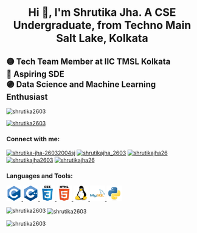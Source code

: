 <h1 align="center">Hi 👋, I'm Shrutika Jha. A CSE Undergraduate, from Techno Main Salt Lake, Kolkata</h1>
<h3 align="center"></h3>
<h2>🟡 Tech Team Member at IIC TMSL Kolkata <br>
🔴 Aspiring SDE<br>
🟣 Data Science and Machine Learning Enthusiast </h2>

<p align="left"> <img src="https://komarev.com/ghpvc/?username=shrutika2603&label=Profile%20views&color=0e75b6&style=flat" alt="shrutika2603" /> </p>

<p align="left"> <a href="https://github.com/ryo-ma/github-profile-trophy"><img src="https://github-profile-trophy.vercel.app/?username=shrutika2603" alt="shrutika2603" /></a> </p>

<h3 align="left">Connect with me:</h3>
<p align="left">
<a href="https://linkedin.com/in/shrutika-jha-26032004sj" target="blank"><img align="center" src="https://raw.githubusercontent.com/rahuldkjain/github-profile-readme-generator/master/src/images/icons/Social/linked-in-alt.svg" alt="shrutika-jha-26032004sj" height="30" width="40" /></a>
<a href="https://instagram.com/shrutikajha_2603" target="blank"><img align="center" src="https://raw.githubusercontent.com/rahuldkjain/github-profile-readme-generator/master/src/images/icons/Social/instagram.svg" alt="shrutikajha_2603" height="30" width="40" /></a>
<a href="https://www.codechef.com/users/shrutikajha26" target="blank"><img align="center" src="https://cdn.jsdelivr.net/npm/simple-icons@3.1.0/icons/codechef.svg" alt="shrutikajha26" height="30" width="40" /></a>
<a href="https://www.hackerrank.com/shrutikajha2603" target="blank"><img align="center" src="https://raw.githubusercontent.com/rahuldkjain/github-profile-readme-generator/master/src/images/icons/Social/hackerrank.svg" alt="shrutikajha2603" height="30" width="40" /></a>
<a href="https://www.leetcode.com/shrutikajha26" target="blank"><img align="center" src="https://raw.githubusercontent.com/rahuldkjain/github-profile-readme-generator/master/src/images/icons/Social/leet-code.svg" alt="shrutikajha26" height="30" width="40" /></a>
</p>

<h3 align="left">Languages and Tools:</h3>
<p align="left"> <a href="https://www.cprogramming.com/" target="_blank" rel="noreferrer"> <img src="https://raw.githubusercontent.com/devicons/devicon/master/icons/c/c-original.svg" alt="c" width="40" height="40"/> </a> <a href="https://www.w3schools.com/cpp/" target="_blank" rel="noreferrer"> <img src="https://raw.githubusercontent.com/devicons/devicon/master/icons/cplusplus/cplusplus-original.svg" alt="cplusplus" width="40" height="40"/> </a> <a href="https://www.w3schools.com/css/" target="_blank" rel="noreferrer"> <img src="https://raw.githubusercontent.com/devicons/devicon/master/icons/css3/css3-original-wordmark.svg" alt="css3" width="40" height="40"/> </a> <a href="https://www.w3.org/html/" target="_blank" rel="noreferrer"> <img src="https://raw.githubusercontent.com/devicons/devicon/master/icons/html5/html5-original-wordmark.svg" alt="html5" width="40" height="40"/> </a> <a href="https://www.linux.org/" target="_blank" rel="noreferrer"> <img src="https://raw.githubusercontent.com/devicons/devicon/master/icons/linux/linux-original.svg" alt="linux" width="40" height="40"/> </a> <a href="https://www.mysql.com/" target="_blank" rel="noreferrer"> <img src="https://raw.githubusercontent.com/devicons/devicon/master/icons/mysql/mysql-original-wordmark.svg" alt="mysql" width="40" height="40"/> </a> <a href="https://www.python.org" target="_blank" rel="noreferrer"> <img src="https://raw.githubusercontent.com/devicons/devicon/master/icons/python/python-original.svg" alt="python" width="40" height="40"/> </a> </p>

<p><img align="left" src="https://github-readme-stats.vercel.app/api/top-langs?username=shrutika2603&show_icons=true&locale=en&layout=compact" alt="shrutika2603" /></p>

<p>&nbsp;<img align="center" src="https://github-readme-stats.vercel.app/api?username=shrutika2603&show_icons=true&locale=en" alt="shrutika2603" /></p>

<p><img align="center" src="https://github-readme-streak-stats.herokuapp.com/?user=shrutika2603&" alt="shrutika2603" /></p>
